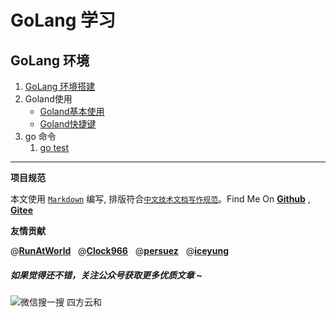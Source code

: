 # GoLang 学习

## GoLang 环境

1. [GoLang 环境搭建](./env.md)
2. Goland使用
    * [Goland基本使用](./GoLandUsage.md)
    * [Goland快捷键](./GoLandShortCuts.md)
3. go 命令
   1. [go test](./cmd/gotest.md)


----------------------------------------

**项目规范**

本文使用 [`Markdown`](https://www.markdownguide.org/basic-syntax) 编写, 排版符合[`中文技术文档写作规范`](https://github.com/hbulpf/document-style-guide)。Find Me On [**Github**](https://github.com/hbulpf/GoPath) , [**Gitee**](https://gitee.com/sifangcloud/GoPath)

**友情贡献**

@[**RunAtWorld**](http://www.github.com/RunAtWorld)  &nbsp;  @[**Clock966**](https://github.com/Clock966)  &nbsp;  @[**persuez**](https://github.com/persuez) &nbsp; 
@[**iceyung**](https://github.com/iceyung)

##### 如果觉得还不错，关注公众号获取更多优质文章 ~
![微信搜一搜  四方云和](https://images.gitee.com/uploads/images/2020/0417/221836_0afeddb2_927522.jpeg)